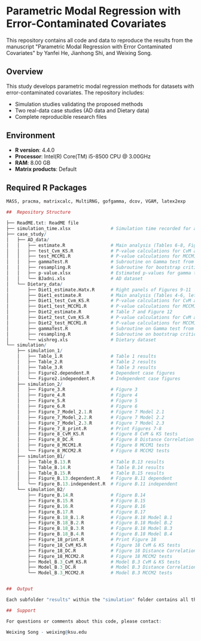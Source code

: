 # Parametric Modal Regression with Error-Contaminated Covariates

This repository contains all code and data to reproduce the results from the manuscript "Parametric Modal Regression with Error Contaminated Covariates"
by Yanfei He, Jianhong Shi, and Weixing Song.

##  Overview

This study develops parametric modal regression methods for datasets with error-contaminated covariates. The repository includes:
- Simulation studies validating the proposed methods
- Two real-data case studies (AD data and Dietary data)
- Complete reproducible research files

##  Environment

- **R version**: 4.4.0
- **Processor**: Intel(R) Core(TM) i5-8500 CPU @ 3.00GHz
- **RAM**: 8.00 GB
- **Matrix products**: Default

##  Required R Packages
```r
MASS, pracma, matrixcalc, MultiRNG, gofgamma, dcov, VGAM, latex2exp

##  Repository Structure

├── ReadME.txt: ReadME file 
├── simulation_time.xlsx               # Simulation time recorded for all the simulation studies
├── case_study/ 
│   ├── AD_data/
│   │   ├── estimate.R                 # Main analysis (Tables 6-8, Figures 7-9)
│   │   ├── test_Cvm_KS.R              # P-value calculations for CvM and KS tests
│   │   ├── test_MCCM1.R               # P-value calculations for MCCM1 test
│   │   ├── gammaTest.R                # Subroutine on Gamma test from package gofgamma
│   │   ├── resampling.R               # Subroutine for bootstrap critical values 
│   │   ├── p-value.xlsx               # Estimated p-values for gamma test
│   │   └── BJadni.xls                 # AD dataset
│   └── Dietary_data/
│       ├── Diet1_estimate.Hatx.R      # Right panels of Figures 9-11
│       ├── Diet1_estimate.R           # Main analysis (Tables 4-6, left panels of Figures 9-11)
│       ├── Diet1_test_Cvm_KS.R        # P-value calculations for CvM and KS tests
│       ├── Diet1_test_MCCM1.R         # P-value calculations for MCCM1 test
│       ├── Diet2_estimate.R           # Table 7 and Figure 12
│       ├── Diet2_test_Cvm_KS.R        # P-value calculations for CvM and KS tests
│       ├── Diet2_test_MCCM1.R         # P-value calculations for MCCM1 test
│       ├── gammaTest.R                # Subroutine on Gamma test from package gofgamma
│       ├── resampling.R               # Subroutine on bootstrap critical values
│       └── wishreg.xls                # Dietary dataset
└── simulation/
    ├── simulation_1/
    │   ├── Table_1.R                  # Table 1 results
    │   ├── Table_2.R                  # Table 2 results
    │   ├── Table_3.R                  # Table 3 results
    │   ├── Figure2.dependent.R        # Dependent case figures
    │   └── Figure2.independent.R      # Independent case figures
    ├── simulation_2/
    │   ├── Figure_3.R                 # Figure 3
    │   ├── Figure_4.R                 # Figure 4
    │   ├── Figure_5.R                 # Figure 5
    │   ├── Figure_6.R                 # Figure 6
    │   ├── Figure_7_Model_2.1.R       # Figure 7 Model 2.1
    │   ├── Figure_7_Model_2.2.R       # Figure 7 Model 2.2
    │   ├── Figure_7_Model_2.3.R       # Figure 7 Model 2.3
    │   ├── Figure_7_8_print.R         # Print Figures 7-8
    │   ├── Figure_8_CvM_KS.R          # Figure 8 CvM & KS tests
    │   ├── Figure_8_DC.R              # Figure 8 Distance Correlation
    │   ├── Figure_8_MCCM1.R           # Figure 8 MCCM1 tests
    │   └── Figure_8_MCCM2.R           # Figure 8 MCCM2 tests
    ├── simulation_B1/
    │   ├── Table_B.13.R               # Table B.13 results
    │   ├── Table_B.14.R               # Table B.14 results
    │   ├── Table_B.15.R               # Table B.15 results
    │   ├── Figure_B.13.dependent.R    # Figure B.11 dependent
    │   └── Figure_B.13.independent.R  # Figure B.11 independent
    └── simulation_B2/
        ├── Figure_B.14.R              # Figure B.14
        ├── Figure_B.15.R              # Figure B.15
        ├── Figure_B.16.R              # Figure B.16
        ├── Figure_B.17.R              # Figure B.17
        ├── Figure_B.18_B.1.R          # Figure B.18 Model B.1
        ├── Figure_B.18_B.2.R          # Figure B.18 Model B.2
        ├── Figure_B.18_B.3.R          # Figure B.18 Model B.3
        ├── Figure_B.18_B.4.R          # Figure B.18 Model B.4
        ├── Figure_18_print.R          # Print Figure 18
        ├── Figure_18_CvM_KS.R         # Figure 18 CvM & KS tests
        ├── Figure_18_DC.R             # Figure 18 Distance Correlation
        ├── Figure_18_MCCM2.R          # Figure 18 MCCM2 tests
        ├── Model_B.3_CvM_KS.R         # Model B.3 CvM & KS tests
        ├── Model_B.3_DC.R             # Model B.3 Distance Correlation
        └── Model_B.3_MCCM2.R          # Model B.3 MCCM2 tests


##  Output

Each subfolder "results" within the "simulation" folder contains all the intermediate results ready for check.

##  Support

For questions or comments about this code, please contact:

Weixing Song - weixing@ksu.edu
